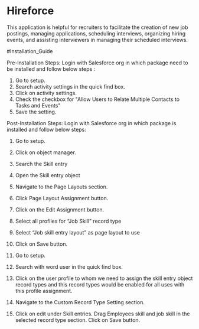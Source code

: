 # Hireforce
This application is helpful for recruiters to facilitate the creation of new job postings, managing applications, scheduling interviews, organizing hiring events, and assisting interviewers in managing their scheduled interviews.

#Installation_Guide

Pre-Installation Steps: Login with Salesforce org in which package need to be installed and follow below steps :
1. Go to setup.
2. Search activity settings in the quick find box.
3. Click on activity settings.
4. Check the checkbox for "Allow Users to Relate Multiple Contacts to Tasks and Events"
5. Save the setting.


Post-Installation Steps: Login with Salesforce org in which package is installed and follow below steps:
1. Go to setup.
2. Click on object manager.
3. Search the Skill entry
4. Open the Skill entry object
5. Navigate to the Page Layouts section.
6. Click Page Layout Assignment button.
7. Click on the Edit Assignment button.
8. Select all profiles for “Job Skill” record type
9. Select “Job skill entry layout” as page layout to use
10. Click on Save button.

1. Go to setup.
2. Search with word user in the quick find box.
3. Click on the user profile to whom we need to assign the skill entry object record types and this record types would be enabled for all uses with this profile assignment.
4. Navigate to the Custom Record Type Setting section.
5. Click on edit under Skill entries.
Drag Employees skill and job skill in the selected record type section.
Click on Save button.
